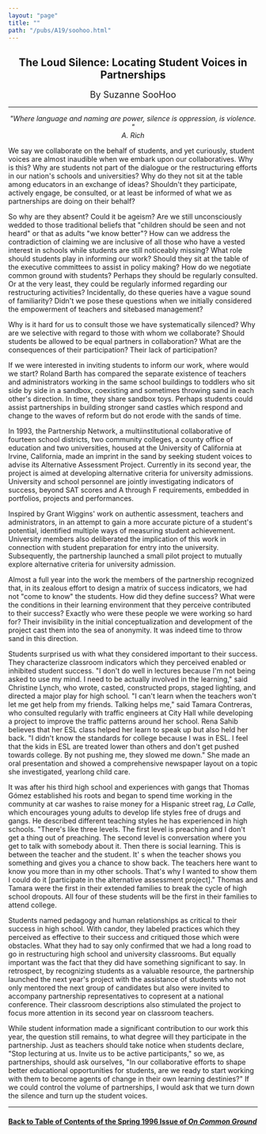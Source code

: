 ```yaml
---
layout: "page"
title: ""
path: "/pubs/A19/soohoo.html"
---
```

<main>
<center><h2>
The Loud Silence: Locating Student Voices in Partnerships</h2>
<font size="+1">By Suzanne SooHoo</font>
</center><hr/>
<center><i>"Where language and naming are power, silence is oppression, is
violence. "<br/>
­A. Rich</i></center>
<p>
We say we collaborate on the behalf of students, and yet curiously,
student voices are almost inaudible when we embark upon our
collaboratives. Why is this? Why are students not part of the  dialogue or
the restructuring efforts in our nation's schools and  universities? Why
do they not sit at the table among educators in an  exchange of ideas?
Shouldn't they participate, actively engage, be  consulted, or at least be
informed of what we as partnerships are  doing on their behalf?
</p><p>
So why are they absent? Could it be ageism? Are we still  unconsciously
wedded to those traditional beliefs that "children  should be seen and not
heard" or that as adults "we know better"?  How can we address the
contradiction of claiming we are inclusive of  all those who have a vested
interest in schools while students are  still noticeably missing? What
role should students play in informing  our work? Should they sit at the
table of the executive committees to  assist in policy making? How do we
negotiate common ground with  students? Perhaps they should be regularly
consulted. Or at the very  least, they could be regularly informed
regarding our restructuring  activities? Incidentally, do these queries
have a vague sound of  familiarity? Didn't we pose these questions when we
initially  considered the empowerment of teachers and site­based
management?
</p><p>
Why is it hard for us to consult those we have systematically  silenced?
Why are we selective with regard to those with whom we  collaborate?
Should students be allowed to be equal partners in  collaboration? What
are the consequences of their participation?  Their lack of participation?
</p><p>
If we were interested in inviting students to inform our work, where
would we start? Roland Barth has compared the separate existence of
teachers and administrators working in the same school buildings to
toddlers who sit side by side in a sandbox, coexisting and sometimes
throwing sand in each other's direction. In time, they share sandbox
toys. Perhaps students could assist partnerships in building stronger
sand castles which respond and change to the waves of reform but  do not
erode with the sands of time.
</p><p>
In 1993, the Partnership Network, a multi­institutional collaborative
of fourteen school districts, two community colleges, a county office  of
education and two universities, housed at the University of  California at
Irvine, California, made an imprint in the sand by  seeking student voices
to advise its Alternative Assessment Project.  Currently in its second
year, the project is aimed at developing  alternative criteria for
university admissions. University and school  personnel are jointly
investigating indicators of success, beyond SAT  scores and A through F
requirements, embedded in portfolios,  projects and performances.
</p><p>
Inspired by Grant Wiggins' work on authentic assessment, teachers  and
administrators, in an attempt to gain a more accurate picture of  a
student's potential, identified multiple ways of measuring student
achievement. University members also deliberated the implication of  this
work in connection with student preparation for entry into the
university. Subsequently, the partnership launched a small pilot  project
to mutually explore alternative criteria for university  admission.
</p><p>
Almost a full year into the work the members of the partnership
recognized that, in its zealous effort to design a matrix of success
indicators, we had not "come to know" the students. How did they  define
success? What were the conditions in their learning  environment that they
perceive contributed to their success? Exactly  who were these people we
were working so hard for? Their  invisibility in the initial
conceptualization and development of the  project cast them into the sea
of anonymity. It was indeed time to  throw sand in this direction.
</p><p>
Students surprised us with what they considered important to their
success. They characterize classroom indicators which they perceived
enabled or inhibited student success. "I don't do well in lectures
because I'm not being asked to use my mind. I need to be actually
involved in the learning," said Christine Lynch, who wrote, casted,
constructed props, staged lighting, and directed a major play for high
school. "I can't learn when the teachers won't let me get help from  my
friends. Talking helps me," said Tamara Contreras, who consulted
regularly with traffic engineers at City Hall while developing a  project
to improve the traffic patterns around her school. Rena Sahib  believes
that her ESL class helped her learn to speak up but also held  her back.
"I didn't know the standards for college because I was in  ESL. I feel
that the kids in ESL are treated lower than others and  don't get pushed
towards college. By not pushing me, they slowed me  down." She made an
oral presentation and showed a comprehensive  newspaper layout on a topic
she investigated, year­long child care.
</p><p>
It was after his third high school and experiences with gangs that  Thomas
Gómez established his roots and began to spend time  working in the
community at car washes to raise money for a  Hispanic street rag, <i>La
Calle,</i>  which encourages young adults to  develop life styles free of
drugs and gangs. He described different  teaching styles he has
experienced in high schools. "There's like three  levels. The first level
is preaching and I don't get a thing out of  preaching. The second level
is conversation where you get to talk  with somebody about it. Then there
is social learning. This is  between the teacher and the student. It' s
when the teacher shows  you something and gives you a chance to show back.
The teachers  here want to know you more than in my other schools. That's
why I  wanted to show them I could do it [participate in the alternative
assessment project]." Thomas and Tamara were the first in their  extended
families to break the cycle of high school dropouts. All four  of these
students will be the first in their families to attend college.
</p><p>
Students named pedagogy and human relationships as critical to  their
success in high school. With candor, they labeled practices  which they
perceived as effective to their success and critiqued those  which were
obstacles. What they had to say only confirmed that we  had a long road to
go in restructuring high school and university  classrooms. But equally
important was the fact that they did have  something significant to say.
In retrospect, by recognizing students as  a valuable resource, the
partnership launched the next year's project  with the assistance of
students who not only mentored the next  group of candidates but also were
invited to accompany partnership  representatives to co­present at a
national conference. Their  classroom descriptions also stimulated the
project to focus more  attention in its second year on classroom teachers.
</p><p>
While student information made a significant contribution to our  work
this year, the question still remains, to what degree will they
participate in the partnership. Just as teachers should take notice  when
students declare, "Stop lecturing at us. Invite us to be active
participants," so we, as partnerships, should ask ourselves, "In our
collaborative efforts to shape better educational opportunities for
students, are we ready to start working with them to become agents  of
change in their own learning destinies?" If we could control the  volume
of partnerships, I would ask that we turn down the silence  and turn up
the student voices.
</p><hr/>
<h4><a href="/pubs/A19/">Back to
Table of Contents of the Spring  1996 Issue of <i>On Common
Ground</i></a>
</h4>
</main>
